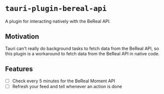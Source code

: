 # `tauri-plugin-bereal-api`

A plugin for interacting natively with the BeReal API.

## Motivation

Tauri can't really do background tasks to fetch data from the BeReal API, so this plugin is a workaround to fetch data from the BeReal API in native code.

## Features

- [ ] Check every 5 minutes for the BeReal Moment API
- [ ] Refresh your feed and tell whenever an action is done
